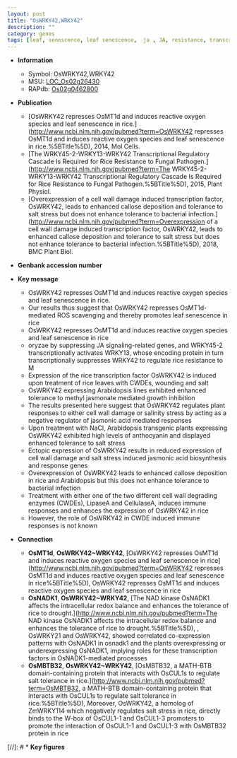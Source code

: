 ```yaml
---
layout: post
title: "OsWRKY42,WRKY42"
description: ""
category: genes
tags: [leaf, senescence, leaf senescence,  ja , JA, resistance, transcription factor, growth, salinity, salt, tolerance, jasmonate, salt stress, stress, salinity stress, cell wall, jasmonic, jasmonic acid, immune response, wounding, methyl jasmonate]
---
```


* **Information**  
    + Symbol: OsWRKY42,WRKY42  
    + MSU: [LOC_Os02g26430](http://rice.uga.edu/cgi-bin/ORF_infopage.cgi?orf=LOC_Os02g26430)  
    + RAPdb: [Os02g0462800](http://rapdb.dna.affrc.go.jp/viewer/gbrowse_details/irgsp1?name=Os02g0462800)  

* **Publication**  
    + [OsWRKY42 represses OsMT1d and induces reactive oxygen species and leaf senescence in rice.](http://www.ncbi.nlm.nih.gov/pubmed?term=OsWRKY42 represses OsMT1d and induces reactive oxygen species and leaf senescence in rice.%5BTitle%5D), 2014, Mol Cells.
    + [The WRKY45-2-WRKY13-WRKY42 Transcriptional Regulatory Cascade Is Required for Rice Resistance to Fungal Pathogen.](http://www.ncbi.nlm.nih.gov/pubmed?term=The WRKY45-2-WRKY13-WRKY42 Transcriptional Regulatory Cascade Is Required for Rice Resistance to Fungal Pathogen.%5BTitle%5D), 2015, Plant Physiol.
    + [Overexpression of a cell wall damage induced transcription factor, OsWRKY42, leads to enhanced callose deposition and tolerance to salt stress but does not enhance tolerance to bacterial infection.](http://www.ncbi.nlm.nih.gov/pubmed?term=Overexpression of a cell wall damage induced transcription factor, OsWRKY42, leads to enhanced callose deposition and tolerance to salt stress but does not enhance tolerance to bacterial infection.%5BTitle%5D), 2018, BMC Plant Biol.

* **Genbank accession number**  

* **Key message**  
    + OsWRKY42 represses OsMT1d and induces reactive oxygen species and leaf senescence in rice.
    + Our results thus suggest that OsWRKY42 represses OsMT1d-mediated ROS scavenging and thereby promotes leaf senescence in rice
    + OsWRKY42 represses OsMT1d and induces reactive oxygen species and leaf senescence in rice
    + oryzae by suppressing JA signaling-related genes, and WRKY45-2 transcriptionally activates WRKY13, whose encoding protein in turn transcriptionally suppresses WRKY42 to regulate rice resistance to M
    + Expression of the rice transcription factor OsWRKY42 is induced upon treatment of rice leaves with CWDEs, wounding and salt
    + OsWRKY42 expressing Arabidopsis lines exhibited enhanced tolerance to methyl jasmonate mediated growth inhibition
    + The results presented here suggest that OsWRKY42 regulates plant responses to either cell wall damage or salinity stress by acting as a negative regulator of jasmonic acid mediated responses
    + Upon treatment with NaCl, Arabidopsis transgenic plants expressing OsWRKY42 exhibited high levels of anthocyanin and displayed enhanced tolerance to salt stress
    + Ectopic expression of OsWRKY42 results in reduced expression of cell wall damage and salt stress induced jasmonic acid biosynthesis and response genes
    + Overexpression of OsWRKY42 leads to enhanced callose deposition in rice and Arabidopsis but this does not enhance tolerance to bacterial infection
    + Treatment with either one of the two different cell wall degrading enzymes (CWDEs), LipaseA and CellulaseA, induces immune responses and enhances the expression of OsWRKY42 in rice
    + However, the role of OsWRKY42 in CWDE induced immune responses is not known

* **Connection**  
    + __OsMT1d__, __OsWRKY42~WRKY42__, [OsWRKY42 represses OsMT1d and induces reactive oxygen species and leaf senescence in rice](http://www.ncbi.nlm.nih.gov/pubmed?term=OsWRKY42 represses OsMT1d and induces reactive oxygen species and leaf senescence in rice%5BTitle%5D), OsWRKY42 represses OsMT1d and induces reactive oxygen species and leaf senescence in rice
    + __OsNADK1__, __OsWRKY42~WRKY42__, [The NAD kinase OsNADK1 affects the intracellular redox balance and enhances the tolerance of rice to drought.](http://www.ncbi.nlm.nih.gov/pubmed?term=The NAD kinase OsNADK1 affects the intracellular redox balance and enhances the tolerance of rice to drought.%5BTitle%5D), , OsWRKY21 and OsWRKY42, showed correlated co-expression patterns with OsNADK1 in osnadk1 and the plants overexpressing or underexpressing OsNADK1, implying roles for these transcription factors in OsNADK1-mediated processes
    + __OsMBTB32__, __OsWRKY42~WRKY42__, [OsMBTB32, a MATH-BTB domain-containing protein that interacts with OsCUL1s to regulate salt tolerance in rice.](http://www.ncbi.nlm.nih.gov/pubmed?term=OsMBTB32, a MATH-BTB domain-containing protein that interacts with OsCUL1s to regulate salt tolerance in rice.%5BTitle%5D),  Moreover, OsWRKY42, a homolog of ZmWRKY114 which negatively regulates salt stress in rice, directly binds to the W-box of OsCUL1-1 and OsCUL1-3 promoters to promote the interaction of OsCUL1-1 and OsCUL1-3 with OsMBTB32 protein in rice

[//]: # * **Key figures**  


